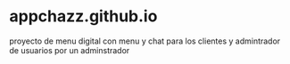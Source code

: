 # appchazz.github.io
proyecto de menu digital con menu y chat para los clientes
y admintrador de usuarios por un adminstrador